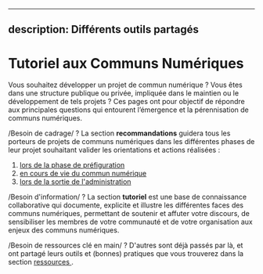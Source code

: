 ---

## description: Différents outils partagés

# Tutoriel aux Communs Numériques

Vous souhaitez développer un projet de commun numérique ? Vous êtes dans une structure publique ou privée, impliquée dans le maintien ou le développement de tels projets ? Ces pages ont pour objectif de répondre aux principales questions qui entourent l’émergence et la pérennisation de communs numériques.

/Besoin de cadrage/ ? La section **recommandations** guidera tous les porteurs de projets de communs numériques dans les différentes phases de leur projet souhaitant valider les orientations et actions réalisées :
1. [lors de la phase de préfiguration](preparer-la-constitution-en-commun-numerique/)
2. [en cours de vie du commun numérique](participer-a-la-vie-du-commun-numerique/)
3. [lors de la sortie de l'administration](anticiper-la-suite-du-commun-numerique/)

/Besoin d'information/ ? La section **tutoriel** est une base de connaissance collaborative qui documente, explicite et illustre les différentes faces des communs numériques, permettant de soutenir et affuter votre discours, de sensibiliser les membres de votre communauté et de votre organisation aux enjeux des communs numériques. 

/Besoin de ressources clé en main/ ? D'autres sont déjà passés par là, et ont partagé leurs outils et (bonnes) pratiques que vous trouverez dans la section [ressources ](ressources/).
